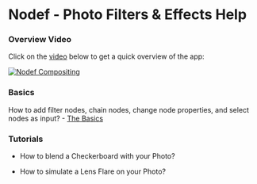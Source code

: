# Nodef - Photo Filters & Effects Help

### Overview Video

Click on the [video](https://www.youtube.com/watch?v=dlnh_09_rvA) below to get a quick overview of the app:

[![Nodef Compositing](https://img.youtube.com/vi/dlnh_09_rvA/0.jpg)](https://www.youtube.com/watch?v=dlnh_09_rvA)

### Basics

How to add filter nodes, chain nodes, change node properties, and select nodes as input? - [The Basics](PhotoFiltersBasics.md)

### Tutorials

* How to blend a Checkerboard with your Photo?

* How to simulate a Lens Flare on your Photo? 
